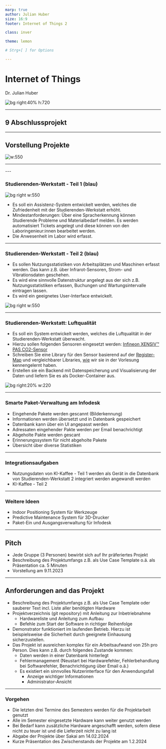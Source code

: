 ```yaml
---
marp: true
author: Julian Huber
size: 16:9
footer: Internet of Things 2

class: inver

theme: lemon

# Strg+[ ] for Options 

---
```


<!-- paginate: true -->

# Internet of Things


Dr. Julian Huber

![bg right:40% h:720](images/robin-glauser-zP7X_B86xOg-unsplash.jpg)


---

## 9 Abschlussprojekt

---

## Vorstellung Projekte

![w:550](images/UseCasesIoT-Werkstatt.drawio.svg)

---

<!--
---

### KI-Kaffee - Teil 1 (blau)

![bg right w:550](images/UseCasesIoT-KI-Kaffee.drawio.svg) 

-  Am Beispiel einer Kaffeemaschine wird eine wiederverwendbare Box zur Erfassung von Vibrations- und Stromverbrauchsdaten entwickelt.
- Ergebnis ist eine Box welche die Daten erfassen, speichern und visualisieren kann und leicht zu konfigurieren ist, so dass diese in verschiedenen Kontexten eingesetzt werden kann.

---

### KI-Kaffee - Teil 2 (rot)

![bg right w:550](images/UseCasesIoT-KI-Kaffee.drawio.svg) 

-  Basierend auf Vibrations- und Stromverbrauchsdaten einer Kaffeemaschine wird ein Modell entwickelt, welches den bezogenen Kaffee-Typ vorhersagen kann.
- Zudem wird ein Display entwickelt, welches die Vorhersage und die grundlegenden Daten visualisiert und über welches die Nutzer:in die Daten selbst labeln kann

-->---

### Studierenden-Werkstatt - Teil 1 (blau)


![bg right w:550](images/UseCasesIoT-Werkstatt.drawio.svg)

- Es soll ein Assistenz-System entwickelt werden, welches die Zufriedenheit mit der Studierenden-Werkstatt erhöht. 
- Mindestanforderungen: Über eine Spracherkennung können Studierende Probleme und Materialbedarf melden. Es werden automatisiert Tickets angelegt und diese können von den Laboringenieur:innen bearbeitet werden. 
- Die Anwesenheit im Labor wird erfasst.

---

### Studierenden-Werkstatt - Teil 2 (blau)

- Es sollen Nutzungsstatistiken von Arbeitsplätzen und Maschinen erfasst werden. Das kann z.B. über Infrarot-Sensoren, Strom- und Vibrationsdaten geschehen.
- Es wird eine sinnvolle Datenstruktur angelegt aus der sich z.B. Nutzungsstatistiken erfassen, Buchungen und Wartungsintervalle eintragen lassen.
- Es wird ein geeignetes User-Interface entwickelt.

![bg right w:550](images/UseCasesIoT-Werkstatt.drawio.svg)


---

### Studierenden-Werkstatt: Luftqualität

- Es soll ein System entwickelt werden, welches die Luftqualität in der Studierenden-Werkstatt überwacht.
- Hierzu sollen folgenden Sensoren eingesetzt werden: [Infineon XENSIV™ PAS CO2-Sensor](https://www.infineon.com/cms/de/product/sensor/gas-sensors/co2-sensors/)
- Schreiben Sie eine Library für den Sensor basierend auf der [Register-Map](https://www.infineon.com/dgdl/Infineon-Registermap_description_PASCO2_MA2-ApplicationNotes-v02_04-EN.pdf?fileId=5546d4627600a6bc017604238d967785) und vergleichbarer Libraries, [wie](https://docs.circuitpython.org/projects/mpu6050/en/latest/) wir sie in der Vorlesung kennengelernt haben.
- Erstellen sie ein Backend mit Datenspeicherung und Visualisierung der Daten und liefern Sie es als Docker-Container aus.


![bg right:20% w:220](images/XENSIV_PAS_CO2_Sensor.png_633968401.png)



---

### Smarte Paket-Verwaltung am Infodesk

- Eingehende Pakete werden gescannt (Bilderkennung)
- Informationen werden übersetzt und in Datenbank gespeichert
- Datenbank kann über ein UI angepasst werden
- Adressaten eingehender Pakte werden per Email benachrichtigt
- Abgeholte Pakte werden gescant
- Erinnerungssystem für nicht abgeholte Pakete
- Übersicht über diverse Statistiken


---

### Integrationsaufgaben

- Nutzungsdaten von KI-Kaffee - Teil 1 werden als Gerät in die Datenbank von Studierenden-Werkstatt 2 integriert werden
angewandt werden
- KI-Kaffee - Teil 2


---

### Weitere Ideen

* Indoor Positioning System für Werkzeuge
* Predictive Maintenance System für 3D-Drucker
* Paket-Ein und Ausgangsverwaltung für Infodesk


---

## Pitch

- Jede Gruppe (3 Personen) bewirbt sich auf Ihr präferiertes Projekt
- Beschreibung des Projektumfangs z.B. als Use Case Template o.ä. als Präsentation ca. 5 Minuten
- Vorstellung am 9.11.2023


---

## Anforderungen and das Projekt

- Beschreibung des Projektumfangs z.B. als Use Case Template oder sauberer Text incl. Liste aller benötigten Hardware
- Projektverzeichnis (git repository) mit Anleitung zur Inbetriebnahme
    - Hardwareliste und Anleitung zum Aufbau
    - Befehle zum Start der Software in richtiger Reihenfolge
- Demonstrator funktioniert im laufenden Betrieb. Hierzu ist beispielsweise die Sicherheit durch geeignete Einhausung sicherzustellen.
- Das Projekt ist ausreichen komplex für ein Arbeitsaufwand von 25h pro Person. Dies kann z.B. durch folgendes Zustande kommen:
    - Daten werden in einer Datenbank hinterlegt
    - Fehlermanagement (Neustart bei Hardwarefehler, Fehlerbehandlung bei Softwarefehler, Benachrichtigung über Email o.ä.)
    - Es existiert ein sinnvolles Nutzerinterface für den Anwendungsfall
        - Anzeige wichtiger Informationen
        - Administrator-Ansicht 

---

### Vorgehen


- Die letzten drei Termine des Semesters werden für die Projektarbeit genutzt
- Alle im Semester eingesetzte Hardware kann weiter genutzt werden
- Bei Bedarf kann zusätzliche Hardware angeschafft werden, sofern diese nicht zu teuer ist und die Lieferzeit nicht zu lang ist
- Abgabe der Projekte über Sakai am 14.02.2024
- Kurze Präsentation des Zwischenstands der Projekte am 1.2.2024
